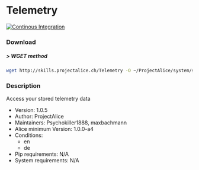 # Telemetry

[![Continous Integration](https://gitlab.com/project-alice-assistant/skills/skill_Telemetry/badges/master/pipeline.svg)](https://gitlab.com/project-alice-assistant/skills/skill_Telemetry/pipelines/latest)

### Download

##### > WGET method
```bash
wget http://skills.projectalice.ch/Telemetry -O ~/ProjectAlice/system/skillInstallTickets/Telemetry.install
```

### Description
Access your stored telemetry data

- Version: 1.0.5
- Author: ProjectAlice
- Maintainers: Psychokiller1888, maxbachmann
- Alice minimum Version: 1.0.0-a4
- Conditions:
  - en
  - de
- Pip requirements: N/A
- System requirements: N/A

